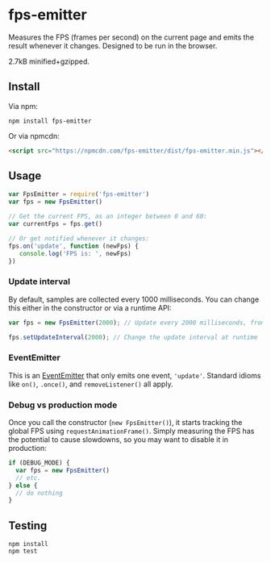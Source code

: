 fps-emitter
===========

Measures the FPS (frames per second) on the current page and emits the 
result whenever it changes. Designed to be run in the browser.

2.7kB minified+gzipped.

Install
-------

Via npm:

    npm install fps-emitter

Or via npmcdn:

```html
<script src="https://npmcdn.com/fps-emitter/dist/fps-emitter.min.js"></script>
```

Usage
-----

```js
var FpsEmitter = require('fps-emitter')
var fps = new FpsEmitter()

// Get the current FPS, as an integer between 0 and 60:
var currentFps = fps.get()

// Or get notified whenever it changes:
fps.on('update', function (newFps) {
   console.log('FPS is: ', newFps)
})
```

### Update interval

By default, samples are collected every 1000 milliseconds. You can change this
either in the constructor or via a runtime API:

```js
var fps = new FpsEmitter(2000); // Update every 2000 milliseconds, from the start

fps.setUpdateInterval(2000); // Change the update interval at runtime
```

### EventEmitter

This is an [EventEmitter](https://nodejs.org/api/events.html#events_class_eventemitter) 
that only emits one event, `'update'`. 
Standard idioms like `on()`, `.once()`, and `removeListener()` all apply.

### Debug vs production mode

Once you call the constructor (`new FpsEmitter()`), it starts tracking the global FPS using
`requestAnimationFrame()`. Simply measuring the FPS has the potential to cause slowdowns, so
you may want to disable it in production:

```js
if (DEBUG_MODE) {
  var fps = new FpsEmitter()
  // etc.
} else {
  // do nothing
}
```

Testing
-------

    npm install
    npm test